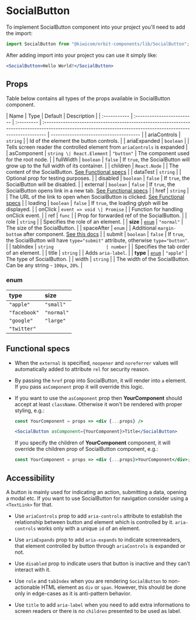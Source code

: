 # SocialButton

To implement SocialButton component into your project you'll need to add the import:

```jsx
import SocialButton from "@kiwicom/orbit-components/lib/SocialButton";
```

After adding import into your project you can use it simply like:

```jsx
<SocialButton>Hello World!</SocialButton>
```

## Props

Table below contains all types of the props available in SocialButton component.

| Name         | Type                       | Default    | Description                                                                                                                                                    |
| :----------- | :------------------------- | :--------- | :------------------------------------------------------------------------------------------------------------------------------------------------------------- | -------------------------------------- |
| ariaControls | `string`                   |            | Id of the element the button controls.                                                                                                                         |
| ariaExpanded | `boolean`                  |            | Tells screen reader the controlled element from `ariaControls` is expanded                                                                                     |
| asComponent  | `string \| React.Element`  | `"button"` | The component used for the root node.                                                                                                                          |
| fullWidth    | `boolean`                  | `false`    | If `true`, the SocialButton will grow up to the full width of its container.                                                                                   |
| children     | `React.Node`               |            | The content of the SocialButton. [See Functional specs](#functional-specs)                                                                                     |
| dataTest     | `string`                   |            | Optional prop for testing purposes.                                                                                                                            |
| disabled     | `boolean`                  | `false`    | If `true`, the SocialButton will be disabled.                                                                                                                  |
| external     | `boolean`                  | `false`    | If `true`, the SocialButton opens link in a new tab. [See Functional specs](#functional-specs)                                                                 |
| href         | `string`                   |            | The URL of the link to open when SocialButton is clicked. [See Functional specs](#functional-specs)                                                            |
| loading      | `boolean`                  | `false`    | If `true`, the loading glyph will be displayed.                                                                                                                |
| onClick      | `event => void \| Promise` |            | Function for handling onClick event.                                                                                                                           |
| ref          | `func`                     |            | Prop for forwarded ref of the SocialButton.                                                                                                                    |
| role         | `string`                   |            | Specifies the role of an element.                                                                                                                              |
| **size**     | [`enum`](#enum)            | `"normal"` | The size of the SocialButton.                                                                                                                                  |
| spaceAfter   | `enum`                     |            | Additional `margin-bottom` after component. [See this docs](https://github.com/kiwicom/orbit/tree/master/packages/orbit-components/src/common/getSpacingToken) |
| submit       | `boolean`                  | `false`    | If `true`, the SocialButton will have `type="submit"` attribute, otherwise `type="button"`.                                                                    |
| tabIndex     | `string                    | number`    |                                                                                                                                                                | Specifies the tab order of an element. |
| title        | `string`                   |            | Adds `aria-label`.                                                                                                                                             |
| **type**     | [`enum`](#enum)            | `"apple"`  | The type of SocialButton.                                                                                                                                      |
| width        | `string`                   |            | The width of the SocialButton. Can be any string - `100px`, `20%`.                                                                                             |

### enum

| type         | size       |
| :----------- | :--------- |
| `"apple"`    | `"small"`  |
| `"facebook"` | `"normal"` |
| `"google"`   | `"large"`  |
| `"twitter"`  |            |

## Functional specs

- When the `external` is specified, `noopener` and `noreferrer` values will automatically added to attribute `rel` for security reason.

* By passing the `href` prop into SocialButton, it will render into `a` element. If you pass `asComponent` prop it will override this logic.

- If you want to use the `asComponent` prop then **YourComponent** should accept at least `className`. Otherwise it won't be rendered with proper styling, e.g.:

  ```jsx
  const YourComponent = props => <div {...props} />

  <SocialButton asComponent={YourComponent}>Title</SocialButton>
  ```

  If you specify the children of **YourComponent** component, it will override the children prop of SocialButton component, e.g.:

  ```jsx
  const YourComponent = props => <div {...props}>YourComponent</div>;
  ```

## Accessibility

A button is mainly used for indicating an action, submitting a data, opening a modal etc. If you want to use SocialButton for navigation consider using a `<TextLink>` for that.

- Use `ariaControls` prop to add `aria-controls` attribute to establish the relationship between button and element which is controlled by it. `aria-controls` works only with a unique `id` of an element.

- Use `ariaExpands` prop to add `aria-expands` to indicate screenreaders, that element controlled by button through `ariaControls` is expanded or not.

- Use `disabled` prop to indicate users that button is inactive and they can't interact with it.

- Use `role` and `tabIndex` when you are rendering `SocialButton` to non-actionable HTML element as `div` or `span`. However, this should be done only in edge-cases as it is anti-pattern behavior.

- Use `title` to add `aria-label` when you need to add extra informations to screen readers or there is no `children` presented to be used as label.

